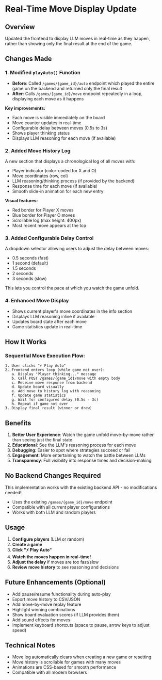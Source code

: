 # Real-Time Move Display Update

## Overview
Updated the frontend to display LLM moves in real-time as they happen, rather than showing only the final result at the end of the game.

## Changes Made

### 1. **Modified `playAuto()` Function**
- **Before**: Called `/games/{game_id}/auto` endpoint which played the entire game on the backend and returned only the final result
- **After**: Calls `/games/{game_id}/move` endpoint repeatedly in a loop, displaying each move as it happens

**Key improvements:**
- Each move is visible immediately on the board
- Move counter updates in real-time
- Configurable delay between moves (0.5s to 3s)
- Shows player thinking status
- Displays LLM reasoning for each move (if available)

### 2. **Added Move History Log**
A new section that displays a chronological log of all moves with:
- Player indicator (color-coded for X and O)
- Move coordinates (row, col)
- LLM reasoning/thinking process (if provided by the backend)
- Response time for each move (if available)
- Smooth slide-in animation for each new entry

**Visual features:**
- Red border for Player X moves
- Blue border for Player O moves
- Scrollable log (max height: 400px)
- Most recent move appears at the top

### 3. **Added Configurable Delay Control**
A dropdown selector allowing users to adjust the delay between moves:
- 0.5 seconds (fast)
- 1 second (default)
- 1.5 seconds
- 2 seconds
- 3 seconds (slow)

This lets you control the pace at which you watch the game unfold.

### 4. **Enhanced Move Display**
- Shows current player's move coordinates in the info section
- Displays LLM reasoning inline if available
- Updates board state after each move
- Game statistics update in real-time

## How It Works

### Sequential Move Execution Flow:
```
1. User clicks "⚡ Play Auto"
2. Frontend enters loop (while game not over):
   a. Display "Player thinking..." message
   b. Call POST /games/{game_id}/move with empty body
   c. Receive move response from backend
   d. Update board visually
   e. Add move to history log with reasoning
   f. Update game statistics
   g. Wait for configured delay (0.5s - 3s)
   h. Repeat if game not over
3. Display final result (winner or draw)
```

## Benefits

1. **Better User Experience**: Watch the game unfold move-by-move rather than seeing just the final state
2. **Educational**: See the LLM's reasoning process for each move
3. **Debugging**: Easier to spot where strategies succeed or fail
4. **Engagement**: More entertaining to watch the battle between LLMs
5. **Transparency**: Full visibility into response times and decision-making

## No Backend Changes Required

This implementation works with the existing backend API - no modifications needed!
- Uses the existing `/games/{game_id}/move` endpoint
- Compatible with all current player configurations
- Works with both LLM and random players

## Usage

1. **Configure players** (LLM or random)
2. **Create a game**
3. **Click "⚡ Play Auto"**
4. **Watch the moves happen in real-time!**
5. **Adjust the delay** if moves are too fast/slow
6. **Review move history** to see reasoning and decisions

## Future Enhancements (Optional)

- Add pause/resume functionality during auto-play
- Export move history to CSV/JSON
- Add move-by-move replay feature
- Highlight winning combinations
- Show board evaluation scores (if LLM provides them)
- Add sound effects for moves
- Implement keyboard shortcuts (space to pause, arrow keys to adjust speed)

## Technical Notes

- Move log automatically clears when creating a new game or resetting
- Move history is scrollable for games with many moves
- Animations are CSS-based for smooth performance
- Compatible with all modern browsers
